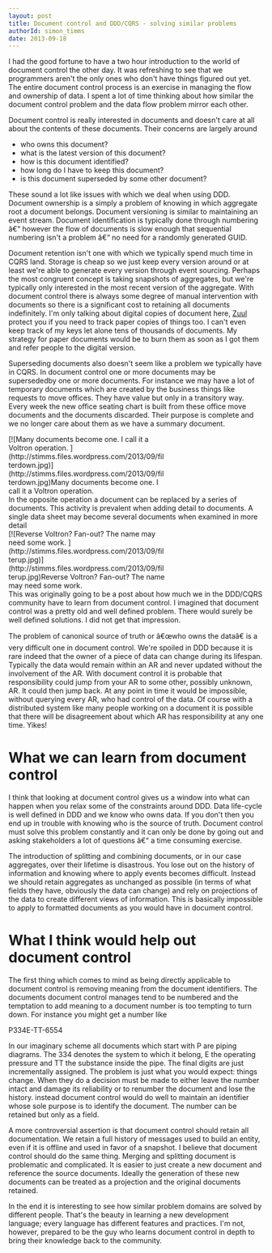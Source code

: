 ```yaml
---
layout: post
title: Document control and DDD/CQRS - solving similar problems
authorId: simon_timms
date: 2013-09-18
---
```


I had the good fortune to have a two hour introduction to the world of document control the other day. It was refreshing to see that we programmers aren't the only ones who don't have things figured out yet. The entire document control process is an exercise in managing the flow and ownership of data. I spent a lot of time thinking about how similar the document control problem and the data flow problem mirror each other.

Document control is really interested in documents and doesn't care at all about the contents of these documents. Their concerns are largely around

- who owns this document?
- what is the latest version of this document?
- how is this document identified?
- how long do I have to keep this document?
- is this document superseded by some other document?

These sound a lot like issues with which we deal when using DDD. Document ownership is a simply a problem of knowing in which aggregate root a document belongs. Document versioning is similar to maintaining an event stream. Document identification is typically done through numbering â€“ however the flow of documents is slow enough that sequential numbering isn't a problem â€“ no need for a randomly generated GUID.

Document retention isn't one with which we typically spend much time in CQRS land. Storage is cheap so we just keep every version around or at least we're able to generate every version through event sourcing. Perhaps the most congruent concept is taking snapshots of aggregates, but we're typically only interested in the most recent version of the aggregate. With document control there is always some degree of manual intervention with documents so there is a significant cost to retaining all documents indefinitely. I'm only talking about digital copies of document here, [Zuul ](http://ghostbusters.wikia.com/wiki/Zuul)protect you if you need to track paper copies of things too. I can't even keep track of my keys let alone tens of thousands of documents. My strategy for paper documents would be to burn them as soon as I got them and refer people to the digital version.

Superseding documents also doesn't seem like a problem we typically have in CQRS. In document control one or more documents may be supersededby one or more documents. For instance we may have a lot of temporary documents which are created by the business things like requests to move offices. They have value but only in a transitory way. Every week the new office seating chart is built from these office move documents and the documents discarded. Their purpose is complete and we no longer care about them as we have a summary document.

<div class="wp-caption aligncenter" id="attachment_2989" style="width: 311px">[![Many documents become one. I call it a Voltron operation. ](http://stimms.files.wordpress.com/2013/09/filterdown.jpg)](http://stimms.files.wordpress.com/2013/09/filterdown.jpg)Many documents become one. I call it a Voltron operation.

</div>In the opposite operation a document can be replaced by a series of documents. This activity is prevalent when adding detail to documents. A single data sheet may become several documents when examined in more detail

<div class="wp-caption aligncenter" id="attachment_2990" style="width: 311px">[![Reverse Voltron? Fan-out? The name may need some work. ](http://stimms.files.wordpress.com/2013/09/filterup.jpg)](http://stimms.files.wordpress.com/2013/09/filterup.jpg)Reverse Voltron? Fan-out? The name may need some work.

</div>This was originally going to be a post about how much we in the DDD/CQRS community have to learn from document control. I imagined that document control was a pretty old and well defined problem. There would surely be well defined solutions. I did not get that impression.

The problem of canonical source of truth or â€œwho owns the dataâ€ is a very difficult one in document control. We're spoiled in DDD because it is rare indeed that the owner of a piece of data can change during its lifespan. Typically the data would remain within an AR and never updated without the involvement of the AR. With document control it is probable that responsibility could jump from your AR to some other, possibly unknown, AR. It could then jump back. At any point in time it would be impossible, without querying every AR, who had control of the data. Of course with a distributed system like many people working on a document it is possible that there will be disagreement about which AR has responsibility at any one time. Yikes!


# What we can learn from document control

I think that looking at document control gives us a window into what can happen when you relax some of the constraints around DDD. Data life-cycle is well defined in DDD and we know who owns data. If you don't then you end up in trouble with knowing who is the source of truth. Document control must solve this problem constantly and it can only be done by going out and asking stakeholders a lot of questions â€“ a time consuming exercise.

The introduction of splitting and combining documents, or in our case aggregates, over their lifetime is disastrous. You lose out on the history of information and knowing where to apply events becomes difficult. Instead we should retain aggregates as unchanged as possible (in terms of what fields they have, obviously the data can change) and rely on projections of the data to create different views of information. This is basically impossible to apply to formatted documents as you would have in document control.


# What I think would help out document control

The first thing which comes to mind as being directly applicable to document control is removing meaning from the document identifiers. The documents document control manages tend to be numbered and the temptation to add meaning to a document number is too tempting to turn down. For instance you might get a number like

P334E-TT-6554

In our imaginary scheme all documents which start with P are piping diagrams. The 334 denotes the system to which it belong, E the operating pressure and TT the substance inside the pipe. The final digits are just incrementally assigned. The problem is just what you would expect: things change. When they do a decision must be made to either leave the number intact and damage its reliability or to renumber the document and lose the history. instead document control would do well to maintain an identifier whose sole purpose is to identify the document. The number can be retained but only as a field.

A more controversial assertion is that document control should retain all documentation. We retain a full history of messages used to build an entity, even if it is offline and used in favor of a snapshot. I believe that document control should do the same thing. Merging and splitting document is problematic and complicated. It is easier to just create a new document and reference the source documents. Ideally the generation of these new documents can be treated as a projection and the original documents retained.

In the end it is interesting to see how similar problem domains are solved by different people. That's the beauty in learning a new development language; every language has different features and practices. I'm not, however, prepared to be the guy who learns document control in depth to bring their knowledge back to the community.



